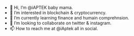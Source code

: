 - 👋 Hi, I’m @iAPTEK baby mama.
- 👀 I’m interested in blockchain & cryptocurrency.
- 🌱 I’m currently learning finance and humain comprehnsion.
- 💞️ I’m looking to collaborate on twitter & instagram.
- 📫 How to reach me at @iAptek all in social.

<!----
iAPTEK/iAPTEK is a ✨ special ✨ repository because its `README.md` (this file) appears on your GitHub profile.
You can click the Preview link to take a look at your changes.
---->
